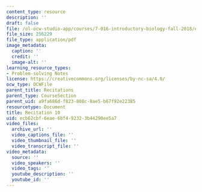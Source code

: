 ```yaml
---
content_type: resource
description: ''
draft: false
file: /ol-ocw-studio-app/courses/7-016-introductory-biology-fall-2018/ecb62cbf6eae6bf492323b44290ee5a7_MIT7_016F18rec10.pdf
file_size: 256229
file_type: application/pdf
image_metadata:
  caption: ''
  credit: ''
  image-alt: ''
learning_resource_types:
- Problem-solving Notes
license: https://creativecommons.org/licenses/by-nc-sa/4.0/
ocw_type: OCWFile
parent_title: Recitations
parent_type: CourseSection
parent_uid: a9fa686d-f823-808c-8ae5-b67f92e22385
resourcetype: Document
title: Recitation 10
uid: ecb62cbf-6eae-6bf4-9232-3b44290ee5a7
video_files:
  archive_url: ''
  video_captions_file: ''
  video_thumbnail_file: ''
  video_transcript_file: ''
video_metadata:
  source: ''
  video_speakers: ''
  video_tags: ''
  youtube_description: ''
  youtube_id: ''
---
```

